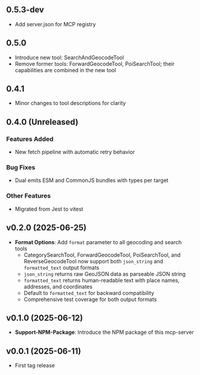 ## 0.5.3-dev

- Add server.json for MCP registry

## 0.5.0

- Introduce new tool: SearchAndGeocodeTool
- Remove former tools: ForwardGeocodeTool, PoiSearchTool; their
  capabilities are combined in the new tool

## 0.4.1

- Minor changes to tool descriptions for clarity

## 0.4.0 (Unreleased)

### Features Added

- New fetch pipeline with automatic retry behavior

### Bug Fixes

- Dual emits ESM and CommonJS bundles with types per target

### Other Features

- Migrated from Jest to vitest

## v0.2.0 (2025-06-25)

- **Format Options**: Add `format` parameter to all geocoding and search tools
  - CategorySearchTool, ForwardGeocodeTool, PoiSearchTool, and ReverseGeocodeTool now support both `json_string` and `formatted_text` output formats
  - `json_string` returns raw GeoJSON data as parseable JSON string
  - `formatted_text` returns human-readable text with place names, addresses, and coordinates
  - Default to `formatted_text` for backward compatibility
  - Comprehensive test coverage for both output formats

## v0.1.0 (2025-06-12)

- **Support-NPM-Package**: Introduce the NPM package of this mcp-server

## v0.0.1 (2025-06-11)

- First tag release
